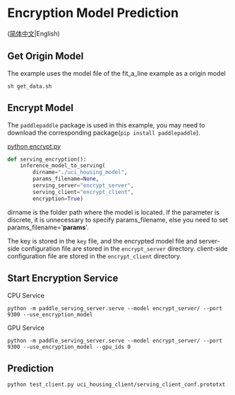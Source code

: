 # Encryption Model Prediction

([简体中文](README_CN.md)|English)

## Get Origin Model

The example uses the model file of the fit_a_line example as a origin model

```
sh get_data.sh
```

## Encrypt Model

The `paddlepaddle` package is used in this example, you may need to download the corresponding package(`pip install paddlepaddle`).

[python encrypt.py](./encrypt.py)

[//file]:#encrypt.py
``` python
def serving_encryption():
    inference_model_to_serving(
        dirname="./uci_housing_model",
        params_filename=None,
        serving_server="encrypt_server",
        serving_client="encrypt_client",
        encryption=True)
```
dirname is the folder path where the model is located. If the parameter is discrete, it is unnecessary to specify params_filename, else you need to set params_filename='__params__'.

The key is stored in the `key` file, and the encrypted model file and server-side configuration file are stored in the `encrypt_server` directory.
client-side configuration file are stored in the `encrypt_client` directory.

## Start Encryption Service
CPU Service
```
python -m paddle_serving_server.serve --model encrypt_server/ --port 9300 --use_encryption_model
```
GPU Service
```
python -m paddle_serving_server.serve --model encrypt_server/ --port 9300 --use_encryption_model --gpu_ids 0
```

## Prediction
```
python test_client.py uci_housing_client/serving_client_conf.prototxt
```
